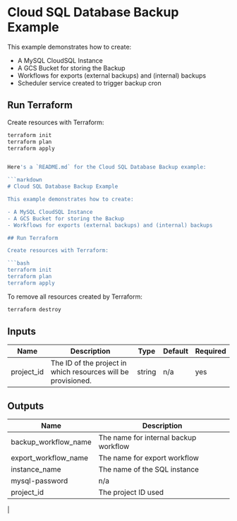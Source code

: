 # Cloud SQL Database Backup Example

This example demonstrates how to create:

- A MySQL CloudSQL Instance
- A GCS Bucket for storing the Backup
- Workflows for exports (external backups) and (internal) backups
- Scheduler service created to trigger backup cron

## Run Terraform

Create resources with Terraform:

```bash
terraform init
terraform plan
terraform apply


Here's a `README.md` for the Cloud SQL Database Backup example:

```markdown
# Cloud SQL Database Backup Example

This example demonstrates how to create:

- A MySQL CloudSQL Instance
- A GCS Bucket for storing the Backup
- Workflows for exports (external backups) and (internal) backups

## Run Terraform

Create resources with Terraform:

```bash
terraform init
terraform plan
terraform apply
```

To remove all resources created by Terraform:

```bash
terraform destroy
```

## Inputs

| Name        | Description                                                   | Type   | Default | Required |
| ----------- | ------------------------------------------------------------- | ------ | ------- | -------- |
| project_id  | The ID of the project in which resources will be provisioned. | string | n/a     | yes      |

## Outputs

| Name                   | Description                                |
| ---------------------- | ------------------------------------------ |
| backup_workflow_name   | The name for internal backup workflow      |
| export_workflow_name   | The name for export workflow               |
| instance_name          | The name of the SQL instance               |
| mysql-password         | n/a                                        |
| project_id             | The project ID used                        |
|